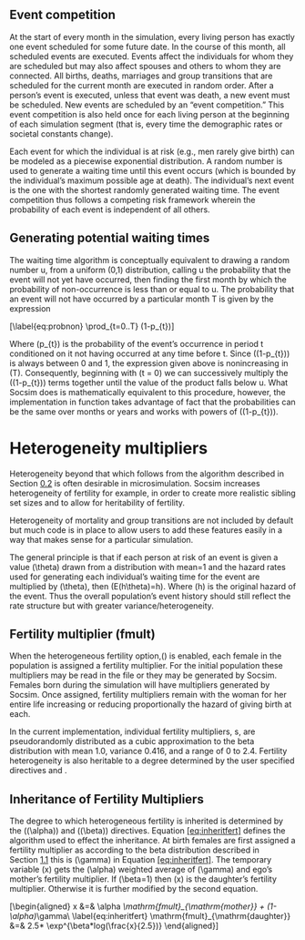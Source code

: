 ## Event competition

At the start of every month in the simulation, every living person has
exactly one event scheduled for some future date. In the course of this
month, all scheduled events are executed. Events affect the individuals
for whom they are scheduled but may also affect spouses and others to
whom they are connected. All births, deaths, marriages and group
transitions that are scheduled for the current month are executed in
random order. After a person’s event is executed, unless that event was
death, a new event must be scheduled. New events are scheduled by an
“event competition.” This event competition is also held once for each
living person at the beginning of each simulation segment (that is,
every time the demographic rates or societal constants change).

Each event for which the individual is at risk (e.g., men rarely give
birth) can be modeled as a piecewise exponential distribution. A random
number is used to generate a waiting time until this event occurs (which
is bounded by the individual’s maximum possible age at death). The
individual’s next event is the one with the shortest randomly generated
waiting time. The event competition thus follows a competing risk
framework wherein the probability of each event is independent of all
others.

## Generating potential waiting times

The waiting time algorithm is conceptually equivalent to drawing a
random number u, from a uniform (0,1) distribution, calling u the
probability that the event will not yet have occurred, then finding the
first month by which the probability of non-occurrence is less than or
equal to u. The probability that an event will not have occurred by a
particular month T is given by the expression

\[\label{eq:probnon}
  \prod_{t=0..T} (1-p_{t})\]

Where \(p_{t}\) is the probability of the event’s occurrence in period t
conditioned on it not having occurred at any time before t. Since
\((1-p_{t})\) is always between 0 and 1, the expression given above is
nonincreasing in \(T\). Consequently, beginning with \(t = 0\) we can
successively multiply the \((1-p_{t})\) terms together until the value
of the product falls below u. What Socsim does is mathematically
equivalent to this procedure, however, the implementation in function
takes advantage of fact that the probabilities can be the same over
months or years and works with powers of \((1-p_{t})\).

# Heterogeneity multipliers

Heterogeneity beyond that which follows from the algorithm described in
Section [0.2](#sec:datev) is often desirable in microsimulation. Socsim
increases heterogeneity of fertility for example, in order to create
more realistic sibling set sizes and to allow for heritability of
fertility.

Heterogeneity of mortality and group transitions are not included by
default but much code is in place to allow users to add these features
easily in a way that makes sense for a particular simulation.

The general principle is that if each person at risk of an event is
given a value \(\theta\) drawn from a distribution with mean=1 and the
hazard rates used for generating each individual’s waiting time for the
event are multiplied by \(\theta\), then \(E(h\theta)=h\). Where \(h\)
is the original hazard of the event. Thus the overall population’s event
history should still reflect the rate structure but with greater
variance/heterogeneity.

## Fertility multiplier (fmult)

When the heterogeneous fertility option,() is enabled, each female in
the population is assigned a fertility multiplier. For the initial
population these multipliers may be read in the file or they may be
generated by Socsim. Females born during the simulation will have
multipliers generated by Socsim. Once assigned, fertility multipliers
remain with the woman for her entire life increasing or reducing
proportionally the hazard of giving birth at each.

In the current implementation, individual fertility multipliers, s, are
pseudorandomly distributed as a cubic approximation to the beta
distribution with mean 1.0, variance 0.416, and a range of 0 to 2.4.
Fertility heterogeneity is also heritable to a degree determined by the
user specified directives and .

## Inheritance of Fertility Multipliers

The degree to which heterogeneous fertility is inherited is determined
by the (\(\alpha\)) and (\(\beta\)) directives.
Equation [\[eq:inheritfert\]](#eq:inheritfert) defines the algorithm
used to effect the inheritance. At birth females are first assigned a
fertility multiplier as according to the beta distribution described in
Section [1.1](#sec:fmult) this is \(\gamma\) in
Equation [\[eq:inheritfert\]](#eq:inheritfert). The temporary variable
\(x\) gets the \(\alpha\) weighted average of \(\gamma\) and ego’s
mother’s fertility multiplier. If \(\beta=1\) then \(x\) is the
daughter’s fertility multiplier. Otherwise it is further modified by
the second equation.

\[\begin{aligned}
  x &=& \alpha *\mathrm{fmult}_{\mathrm{mother}} + (1-\alpha)*\gamma\\ 
\label{eq:inheritfert}
  \mathrm{fmult}_{\mathrm{daughter}} &=& 2.5* \exp^{\beta*log(\frac{x}{2.5})} \end{aligned}\]
